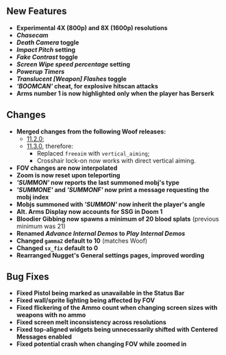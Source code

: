 ## New Features

- **Experimental 4X (800p) and 8X (1600p) resolutions**
- **_Chasecam_**
- **_Death Camera_ toggle**
- **_Impact Pitch_ setting**
- **_Fake Contrast_ toggle**
- **_Screen Wipe speed percentage_ setting**
- **_Powerup Timers_**
- **_Translucent [Weapon] Flashes_ toggle**
- **_'BOOMCAN'_ cheat, for explosive hitscan attacks**
- **Arms number 1 is now highlighted only when the player has Berserk**

## Changes

- **Merged changes from the following Woof releases:**
  - [11.2.0](https://github.com/fabiangreffrath/woof/releases/tag/woof_11.2.0);
  - [11.3.0](https://github.com/fabiangreffrath/woof/releases/tag/woof_11.3.0), therefore:
    - Replaced `freeaim` with `vertical_aiming`;
    - Crosshair lock-on now works with direct vertical aiming.
- **FOV changes are now interpolated**
- **Zoom is now reset upon teleporting**
- **_'SUMMON'_ now reports the last summoned mobj's type**
- **_'SUMMONE'_ and _'SUMMONF'_ now print a message requesting the mobj index**
- **Mobjs summoned with _'SUMMON'_ now inherit the player's angle**
- **Alt. Arms Display now accounts for SSG in Doom 1**
- **Bloodier Gibbing now spawns a minimum of 20 blood splats** (previous minimum was 21)
- **Renamed _Advance Internal Demos_ to _Play Internal Demos_**
- **Changed `gamma2` default to 10** (matches Woof)
- **Changed `sx_fix` default to 0**
- **Rearranged Nugget's General settings pages, improved wording**

## Bug Fixes

- **Fixed Pistol being marked as unavailable in the Status Bar**
- **Fixed wall/sprite lighting being affected by FOV**
- **Fixed flickering of the Ammo count when changing screen sizes with weapons with no ammo**
- **Fixed screen melt inconsistency across resolutions**
- **Fixed top-aligned widgets being unnecessarily shifted with Centered Messages enabled**
- **Fixed potential crash when changing FOV while zoomed in**
